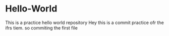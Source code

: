 # Hello-World
This is a practice hello world repository
Hey this is a commit practice ofr the ifrs tiem. 
so commiting the first file
